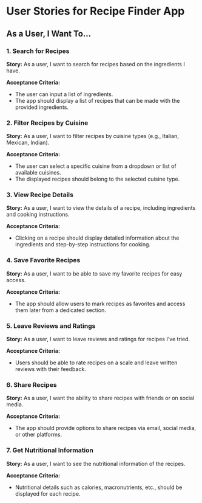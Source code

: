 # User Stories for Recipe Finder App

## As a User, I Want To...

### 1. Search for Recipes
**Story:** As a user, I want to search for recipes based on the ingredients I have.

**Acceptance Criteria:**
- The user can input a list of ingredients.
- The app should display a list of recipes that can be made with the provided ingredients.

### 2. Filter Recipes by Cuisine
**Story:** As a user, I want to filter recipes by cuisine types (e.g., Italian, Mexican, Indian).

**Acceptance Criteria:**
- The user can select a specific cuisine from a dropdown or list of available cuisines.
- The displayed recipes should belong to the selected cuisine type.

### 3. View Recipe Details
**Story:** As a user, I want to view the details of a recipe, including ingredients and cooking instructions.

**Acceptance Criteria:**
- Clicking on a recipe should display detailed information about the ingredients and step-by-step instructions for cooking.

### 4. Save Favorite Recipes
**Story:** As a user, I want to be able to save my favorite recipes for easy access.

**Acceptance Criteria:**
- The app should allow users to mark recipes as favorites and access them later from a dedicated section.

### 5. Leave Reviews and Ratings
**Story:** As a user, I want to leave reviews and ratings for recipes I've tried.

**Acceptance Criteria:**
- Users should be able to rate recipes on a scale and leave written reviews with their feedback.

### 6. Share Recipes
**Story:** As a user, I want the ability to share recipes with friends or on social media.

**Acceptance Criteria:**
- The app should provide options to share recipes via email, social media, or other platforms.

### 7. Get Nutritional Information
**Story:** As a user, I want to see the nutritional information of the recipes.

**Acceptance Criteria:**
- Nutritional details such as calories, macronutrients, etc., should be displayed for each recipe.
